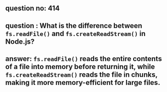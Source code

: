
      
## question no: 414

## question : What is the difference between `fs.readFile()` and `fs.createReadStream()` in Node.js?

## answer: `fs.readFile()` reads the entire contents of a file into memory before returning it, while `fs.createReadStream()` reads the file in chunks, making it more memory-efficient for large files.
      